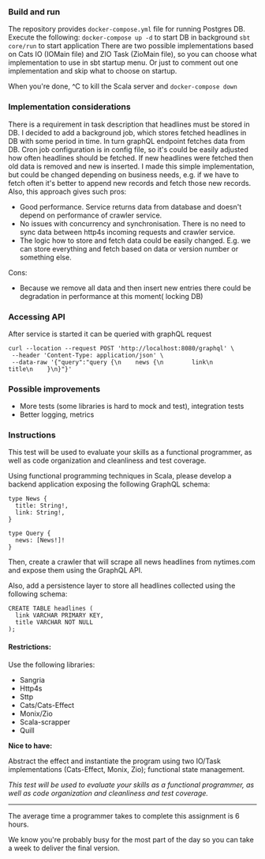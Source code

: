 ### Build and run
The repository provides `docker-compose.yml` file for running Postgres DB.
Execute the following:
`docker-compose up -d` to start DB in background
`sbt core/run` to start application
There are two possible implementations based on Cats IO (IOMain file) and ZIO Task (ZioMain file), so you can choose
what implementation to use in sbt startup menu. Or just to comment out one implementation and skip what to choose
on startup.

When you're done, ^C to kill the Scala server and
`docker-compose down`

### Implementation considerations
There is a requirement in task description that headlines must be stored in DB. I decided to add a background job,
which stores fetched headlines in DB with some period in time. In turn graphQL endpoint fetches data from DB.
Cron job configuration is in config file, so it's could be easily adjusted how often headlines should be fetched.
If new headlines were fetched then old data is removed and new is inserted. I made this simple implementation, but 
could be changed depending on business needs, e.g. if we have to fetch often it's better to append new records
and fetch those new records.
Also, this approach gives such pros:
+ Good performance. Service returns data from database and doesn't depend on performance of crawler service.
+ No issues with concurrency and synchronisation. There is no need to sync data between http4s incoming requests
and crawler service.
+ The logic how to store and fetch data could be easily changed. E.g. we can store everything and fetch based on data 
or version number or something else.

Cons:
+ Because we remove all data and then insert new entries there could be degradation in performance at this moment(
locking DB)

### Accessing API
After service is started it can be queried with graphQL request
```shell
curl --location --request POST 'http://localhost:8080/graphql' \
 --header 'Content-Type: application/json' \
 --data-raw '{"query":"query {\n    news {\n        link\n        title\n    }\n}"}'
```

### Possible improvements
- More tests (some libraries is hard to mock and test), integration tests
- Better logging, metrics



### Instructions

This test will be used to evaluate your skills as a functional programmer, as well as code organization and cleanliness and test coverage.

Using functional programming techniques in Scala, please develop a backend application exposing the following GraphQL schema:

```
type News {
  title: String!,
  link: String!,
}

type Query {
  news: [News!]!
}
```

Then, create a crawler that will scrape all news headlines from nytimes.com and expose them using the GraphQL API.

Also, add a persistence layer to store all headlines collected using the following schema:

```
CREATE TABLE headlines (
  link VARCHAR PRIMARY KEY,
  title VARCHAR NOT NULL
);
```

#### Restrictions:

Use the following libraries:

- Sangria
- Http4s
- Sttp
- Cats/Cats-Effect
- Monix/Zio
- Scala-scrapper
- Quill

**Nice to have:**

Abstract the effect and instantiate the program using two IO/Task implementations (Cats-Effect, Monix, Zio);
functional state management.

_This test will be used to evaluate your skills as a functional programmer, as well as code organization and cleanliness and test coverage._


___

The average time a programmer takes to complete this assignment is 6 hours.

We know you're probably busy for the most part of the day so you can take a week to deliver the final version.

